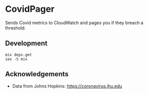 # CovidPager

Sends Covid metrics to CloudWatch and pages you if they breach a threshold.

## Development

```
mix deps.get
iex -S mix
```

## Acknowledgements
- Data from Johns Hopkins: https://coronavirus.jhu.edu